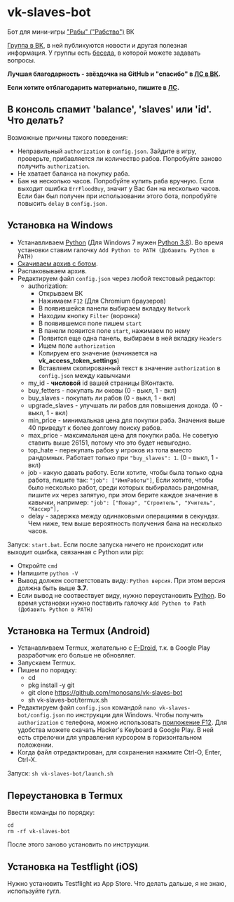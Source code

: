 # vk-slaves-bot

Бот для мини-игры ["Рабы" ("Рабство")](https://vk.com/app7794757) ВК

[Группа в ВК](https://vk.com/club203543653), в ней публикуются новости и другая полезная информация. У группы есть [беседа](https://vk.me/join/d4lmYy0XQdusTdgdW3acrqXcaH_plolkc7o=), в которой можете задавать вопросы.

**Лучшая благодарность - звёздочка на GitHub и "спасибо" в [ЛС в ВК](https://vk.com/id607137534).**

**Если хотите отблагодарить материально, пишите в [ЛС](https://vk.com/id607137534).**

## В консоль спамит **'balance'**, **'slaves'** или **'id'**. Что делать?

Возможные причины такого поведения:

- Неправильный `authorization` в `config.json`. Зайдите в игру, проверьте, прибавляется ли количество рабов. Попробуйте заново получить `authorization`.
- Не хватает баланса на покупку раба.
- Бан на несколько часов. Попробуйте купить раба вручную. Если выходит ошибка `ErrFloodBuy`, значит у Вас бан на несколько часов. Если бан был получен при использовании этого бота, попробуйте повысить `delay` в `config.json`.

## Установка на Windows

- Устанавливаем [Python](https://www.python.org/downloads/windows) (Для Windows 7 нужен [Python 3.8](https://python.org/ftp/python/3.8.8/python-3.8.8.exe)). Во время установки ставим галочку `Add Python to PATH (Добавить Python в PATH)`
- [Скачиваем архив с ботом](https://github.com/monosans/vk-slaves-bot/archive/refs/heads/main.zip).
- Распаковываем архив.
- Редактируем файл `config.json` через любой текстовый редактор:
  - authorization:
    - Открываем ВК
    - Нажимаем `F12` (Для Chromium браузеров)
    - В появившейся панели выбираем вкладку `Network`
    - Находим кнопку `Filter` (воронка)
    - В появившемся поле пишем `start`
    - В панели появится поле `start`, нажимаем по нему
    - Появится еще одна панель, выбираем в ней вкладку `Headers`
    - Ищем поле `authorization`
    - Копируем его значение (начинается на **vk_access_token_settings**)
    - Вставляем скопированный текст в значение `authorization` в `config.json` между кавычками
  - my_id - **числовой** id вашей страницы ВКонтакте.
  - buy_fetters - покупать ли оковы (0 - выкл, 1 - вкл)
  - buy_slaves - покупать ли рабов (0 - выкл, 1 - вкл)
  - upgrade_slaves - улучшать ли рабов для повышения дохода. (0 - выкл, 1 - вкл)
  - min_price - минимальная цена для покупки раба. Значения выше 40 приведут к более долгому поиску рабов.
  - max_price - максимальная цена для покупки раба. Не советую ставить выше 26151, потому что это будет невыгодно.
  - top_hate - перекупать рабов у игроков из топа вместо рандомных. Работает только при `"buy_slaves": 1`. (0 - выкл, 1 - вкл)
  - job - какую давать работу. Если хотите, чтобы была только одна работа, пишите так: `"job": ["ИмяРаботы"]`, Если хотите, чтобы было несколько работ, среди которых выбиралась рандомная, пишите их через запятую, при этом берите каждое значение в кавычки, например: `"job": ["Повар", "Строитель", "Учитель", "Кассир"],`
  - delay - задержка между одинаковыми операциями в секундах. Чем ниже, тем выше вероятность получения бана на несколько часов.

Запуск: `start.bat`. Если после запуска ничего не происходит или выходит ошибка, связанная с Python или pip:

- Откройте `cmd`
- Напишите `python -V`
- Вывод должен соответстовать виду: `Python версия`. При этом версия должна быть выше **3.7**.
- Если вывод не соотвествует виду, нужно переустановить [Python](https://www.python.org/downloads/windows). Во время установки нужно поставить галочку `Add Python to Path (Добавить Python в PATH)`

## Установка на Termux (Android)

- Устанавливаем Termux, желательно с [F-Droid](https://f-droid.org/repo/com.termux_108.apk), т.к. в Google Play разработчик его больше не обновляет.
- Запускаем Termux.
- Пишем по порядку:
  - cd
  - pkg install -y git
  - git clone https://github.com/monosans/vk-slaves-bot
  - sh vk-slaves-bot/termux.sh
- Редактируем файл `config.json` командой `nano vk-slaves-bot/config.json` по инструкции для Windows. Чтобы получить `authorization` с телефона, можно использовать [приложение F12](https://play.google.com/store/apps/details?id=com.asfmapps.f12). Для удобства можете скачать Hacker's Keyboard в Google Play. В ней есть стрелочки для управления курсором в горизонтальном положении.
- Когда файл отредактирован, для сохранения нажмите Ctrl-O, Enter, Ctrl-X.

Запуск: `sh vk-slaves-bot/launch.sh`

## Переустановка в Termux

Ввести команды по порядку:

```
cd
rm -rf vk-slaves-bot
```

После этого заново установить по инструкции.

## Установка на Testflight (iOS)

Нужно установить Testflight из App Store. Что делать дальше, я не знаю, используйте гугл.
